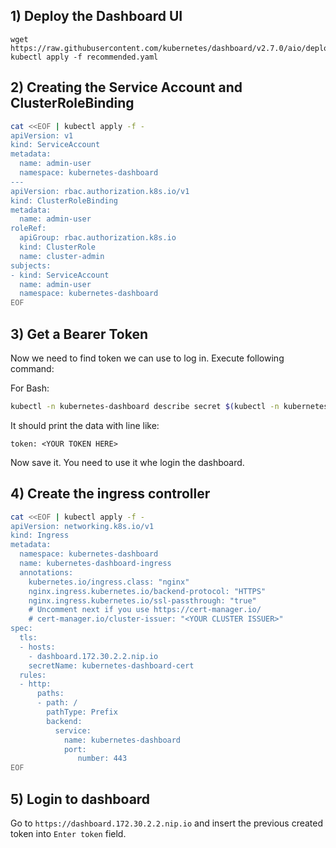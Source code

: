 ## 1) Deploy the Dashboard UI

```
wget https://raw.githubusercontent.com/kubernetes/dashboard/v2.7.0/aio/deploy/recommended.yaml
kubectl apply -f recommended.yaml
```

## 2) Creating the Service Account and ClusterRoleBinding

```bash
cat <<EOF | kubectl apply -f -
apiVersion: v1
kind: ServiceAccount
metadata:
  name: admin-user
  namespace: kubernetes-dashboard
---
apiVersion: rbac.authorization.k8s.io/v1
kind: ClusterRoleBinding
metadata:
  name: admin-user
roleRef:
  apiGroup: rbac.authorization.k8s.io
  kind: ClusterRole
  name: cluster-admin
subjects:
- kind: ServiceAccount
  name: admin-user
  namespace: kubernetes-dashboard
EOF
```

## 3) Get a Bearer Token

Now we need to find token we can use to log in. Execute following command:

For Bash:

```bash
kubectl -n kubernetes-dashboard describe secret $(kubectl -n kubernetes-dashboard get secret | grep admin-user | awk '{print $1}')
```

It should print the data with line like:

```
token: <YOUR TOKEN HERE>
```

Now save it. You need to use it whe login the dashboard.


## 4) Create the ingress controller

```bash
cat <<EOF | kubectl apply -f -
apiVersion: networking.k8s.io/v1
kind: Ingress
metadata:
  namespace: kubernetes-dashboard
  name: kubernetes-dashboard-ingress
  annotations:
    kubernetes.io/ingress.class: "nginx"
    nginx.ingress.kubernetes.io/backend-protocol: "HTTPS"
    nginx.ingress.kubernetes.io/ssl-passthrough: "true"
    # Uncomment next if you use https://cert-manager.io/
    # cert-manager.io/cluster-issuer: "<YOUR CLUSTER ISSUER>"
spec:
  tls:
  - hosts:
    - dashboard.172.30.2.2.nip.io
    secretName: kubernetes-dashboard-cert
  rules:
  - http:
      paths:
      - path: /
        pathType: Prefix
        backend:
          service:
            name: kubernetes-dashboard
            port:
               number: 443
EOF
```

## 5) Login to dashboard

Go to `https://dashboard.172.30.2.2.nip.io` and insert the previous created token into `Enter token` field.
